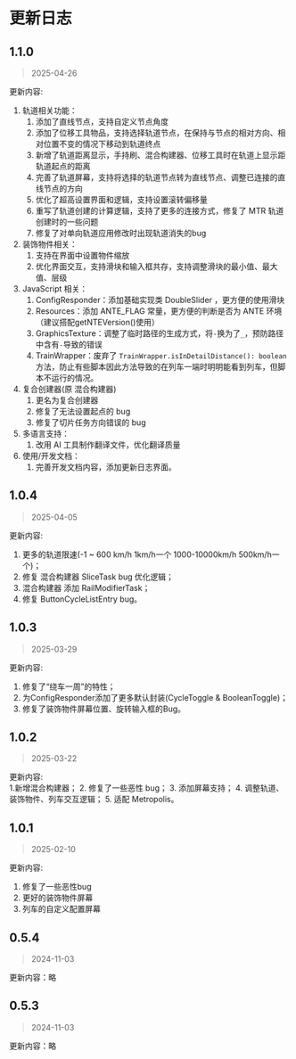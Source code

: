 # 更新日志

## 1.1.0
> 2025-04-26

更新内容:    
1. 轨道相关功能：
    1. 添加了直线节点，支持自定义节点角度
    2. 添加了位移工具物品，支持选择轨道节点，在保持与节点的相对方向、相对位置不变的情况下移动到轨道终点
    3. 新增了轨道距离显示，手持刷、混合构建器、位移工具时在轨道上显示距轨道起点的距离
    4. 完善了轨道屏幕，支持将选择的轨道节点转为直线节点、调整已连接的直线节点的方向
    5. 优化了超高设置界面和逻辑，支持设置滚转偏移量
    6. 重写了轨道创建的计算逻辑，支持了更多的连接方式，修复了 MTR 轨道创建时的一些问题
    7. 修复了对单向轨道应用修改时出现轨道消失的bug
2. 装饰物件相关：
    1. 支持在界面中设置物件缩放
    2. 优化界面交互，支持滑块和输入框共存，支持调整滑块的最小值、最大值、层级
3. JavaScript 相关：
    1. ConfigResponder：添加基础实现类 DoubleSlider ，更方便的使用滑块
    2. Resources：添加 ANTE_FLAG 常量，更方便的判断是否为 ANTE 环境（建议搭配getNTEVersion()使用）
    3. GraphicsTexture：调整了临时路径的生成方式，将`-`换为了`_`，预防路径中含有`-`导致的错误
    4. TrainWrapper：废弃了 `TrainWrapper.isInDetailDistance(): boolean` 方法，防止有些脚本因此方法导致的在列车一端时明明能看到列车，但脚本不运行的情况。
4. 复合创建器(原 混合构建器)
    1. 更名为复合创建器
    2. 修复了无法设置起点的 bug
    3. 修复了切片任务方向错误的 bug
5. 多语言支持：
    1. 改用 AI 工具制作翻译文件，优化翻译质量
6. 使用/开发文档：
    1. 完善开发文档内容，添加更新日志界面。

## 1.0.4
> 2025-04-05

更新内容:
1. 更多的轨道限速(-1 ~ 600 km/h 1km/h一个 1000-10000km/h 500km/h一个)；
2. 修复 混合构建器 SliceTask bug 优化逻辑；
3. 混合构建器 添加 RailModifierTask；
4. 修复 ButtonCycleListEntry bug。

## 1.0.3
> 2025-03-29

更新内容:  
1. 修复了“绕车一周”的特性；
2. 为ConfigResponder添加了更多默认封装(CycleToggle & BooleanToggle)；
3. 修复了装饰物件屏幕位置、旋转输入框的Bug。

## 1.0.2
> 2025-03-22

更新内容:  
1.新增混合构建器；
2. 修复了一些恶性 bug；
3. 添加屏幕支持；
4. 调整轨道、装饰物件、列车交互逻辑；
5. 适配 Metropolis。

## 1.0.1
> 2025-02-10

更新内容:
1. 修复了一些恶性bug
2. 更好的装饰物件屏幕
3. 列车的自定义配置屏幕

## 0.5.4
> 2024-11-03

更新内容：略

## 0.5.3
> 2024-11-03

更新内容：略
